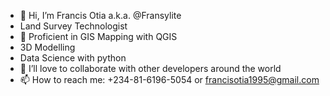- 👋 Hi, I’m Francis Otia a.k.a. @Fransylite
- Land Survey Technologist
- 🌱 Proficient in GIS Mapping with QGIS
- 3D Modelling
- Data Science with python
- 💞️ I’ll love to collaborate with other developers around the world
- 📫 How to reach me: +234-81-6196-5054 or francisotia1995@gmail.com

<!---
Fransylite/Fransylite is a ✨ special ✨ repository because its `README.md` (this file) appears on your GitHub profile.
You can click the Preview link to take a look at your changes.
--->
